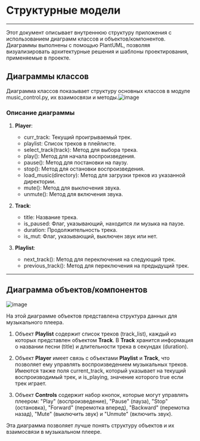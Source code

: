 # Структурные модели
----
Этот документ описывает внутреннюю структуру приложения с использованием диаграмм классов и объектов/компонентов. 
Диаграммы выполнены с помощью PlantUML, позволяя визуализировать архитектурные решения и шаблоны проектирования, применяемые в проекте.
## Диаграммы классов
Диаграмма классов показывает структуру основных классов в модуле music_control.py, их взаимосвязи и методы.![image](https://github.com/drdSchwarzenMagie/igaveup/assets/159145295/5ce1cd4a-4493-42b0-a70b-f00d3e8daf88)



### Описание диаграммы
1. **Player**:
   * curr_track: Текущий проигрываемый трек.
   * playlist: Список треков в плейлисте.
   - select_track(track): Метод для выбора трека.
   - play(): Метод для начала воспроизведения.
   - pause(): Метод для постановки на паузу.
   - stop(): Метод для остановки воспроизведения.
   - load_music(directory): Метод для загрузки треков из указанной директории.
   - mute(): Метод для выключения звука.
   - unmute(): Метод для включения звука.

2. **Track**:
   * title: Название трека.
   * is_paused: Флаг, указывающий, находится ли музыка на паузе.
   * duration: Продолжительность трека.
   * is_mut: Флаг, указывающий, выключен звук или нет.
3. **Playlist**:
   - next_track(): Метод для переключения на следующий трек.
   - previous_track(): Метод для переключения на предыдущий трек.
-----
## Диаграмма объектов/компонентов
![image](https://github.com/drdSchwarzenMagie/igaveup/assets/159145295/46aaa562-a9fa-4634-9bc1-4621240a57bd)

На этой диаграмме объектов представлена структура данных для музыкального плеера. 

1. Объект **Playlist** содержит список треков (track_list), каждый из которых представлен объектом **Track**. В **Track** хранится информация о названии песни (title) и длительности трека в секундах (duration).

2. Объект **Player** имеет связь с объектами **Playlist** и **Track**, что позволяет ему управлять воспроизведением музыкальных треков. Имеются также поля current_track, который указывает на текущий воспроизводимый трек, и is_playing, значение которого true если трек играет.
3. Объект **Controls** содержит набор кнопок, которые могут управлять плеером: "Play" (воспроизведение), "Pause" (пауза), "Stop" (остановка), "Forward" (перемотка вперед), "Backward" (перемотка назад), "Mute" (выключить звук) и "Unmute" (включить звук).

Эта диаграмма позволяет лучше понять структуру объектов и их взаимосвязи в музыкальном плеере.
